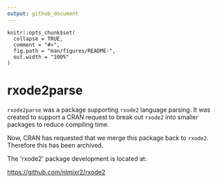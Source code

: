 ```yaml
---
output: github_document
---
```


<!-- README.md is generated from README.Rmd. Please edit that file -->

```{r, include = FALSE}
knitr::opts_chunk$set(
  collapse = TRUE,
  comment = "#>",
  fig.path = "man/figures/README-",
  out.width = "100%"
)
```

# rxode2parse

`rxode2parse` was a package supporting `rxode2` language parsing.  It
was created to support a CRAN request to break out `rxode2` into
smaller packages to reduce compiling time.

Now, CRAN has requested that we merge this package back to `rxode2`.
Therefore this has been archived.

The 'rxode2' package development is located at:

https://github.com/nlmixr2/rxode2
